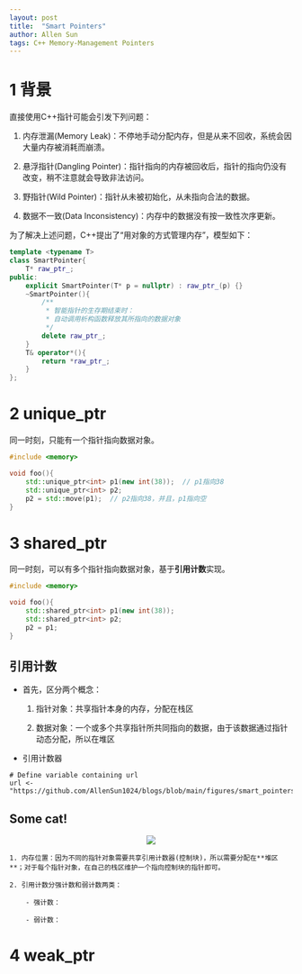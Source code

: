 ```yaml
---
layout: post
title:  "Smart Pointers"
author: Allen Sun
tags: C++ Memory-Management Pointers
---
```


# 1 背景

直接使用C++指针可能会引发下列问题：

1. 内存泄漏(Memory Leak)：不停地手动分配内存，但是从来不回收，系统会因大量内存被消耗而崩溃。

2. 悬浮指针(Dangling Pointer)：指针指向的内存被回收后，指针的指向仍没有改变，稍不注意就会导致非法访问。

3. 野指针(Wild Pointer)：指针从未被初始化，从未指向合法的数据。

4. 数据不一致(Data Inconsistency)：内存中的数据没有按一致性次序更新。

为了解决上述问题，C++提出了“用对象的方式管理内存”，模型如下：
```cpp
template <typename T>
class SmartPointer{
    T* raw_ptr_;
public:
    explicit SmartPointer(T* p = nullptr) : raw_ptr_(p) {}
    ~SmartPointer(){
        /**
         * 智能指针的生存期结束时：
         * 自动调用析构函数释放其所指向的数据对象
         */
        delete raw_ptr_;
    }
    T& operator*(){
        return *raw_ptr_;
    }
};
```

# 2 unique_ptr

同一时刻，只能有一个指针指向数据对象。
```cpp
#include <memory>

void foo(){
    std::unique_ptr<int> p1(new int(38));  // p1指向38
    std::unique_ptr<int> p2;
    p2 = std::move(p1);  // p2指向38，并且，p1指向空
}
```

# 3 shared_ptr

同一时刻，可以有多个指针指向数据对象，基于**引用计数**实现。
```cpp
#include <memory>

void foo(){
    std::shared_ptr<int> p1(new int(38));
    std::shared_ptr<int> p2;
    p2 = p1;
}
```

## 引用计数

- 首先，区分两个概念：

    1. 指针对象：共享指针本身的内存，分配在栈区

    2. 数据对象：一个或多个共享指针所共同指向的数据，由于该数据通过指针动态分配，所以在堆区

- 引用计数器

```{r, echo=FALSE}
# Define variable containing url
url <- "https://github.com/AllenSun1024/blogs/blob/main/figures/smart_pointers_1.png"
```
## Some cat!
<center><img src="`r url`"></center>

    1. 内存位置：因为不同的指针对象需要共享引用计数器(控制块)，所以需要分配在**堆区**；对于每个指针对象，在自己的栈区维护一个指向控制块的指针即可。

    2. 引用计数分强计数和弱计数两类：

        - 强计数：

        - 弱计数：

# 4 weak_ptr


